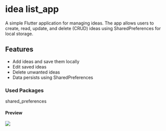 # idea list_app

A simple Flutter application for managing ideas. The app allows users to create, read, update, and delete (CRUD) ideas using SharedPreferences for local storage.

## Features

- Add ideas and save them locally
- Edit saved ideas
- Delete unwanted ideas
- Data persists using SharedPreferences

### Used Packages

shared_preferences

#### Preview

![](assets/images/idea.gif) 
